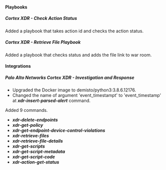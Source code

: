 #### Playbooks
##### Cortex XDR - Check Action Status 
Added a playbook that takes action id and checks the action status.
##### Cortex XDR - Retrieve File Playbook
Added a playbook that checks status and adds the file link to war room.

#### Integrations
##### Palo Alto Networks Cortex XDR - Investigation and Response
- Upgraded the Docker image to demisto/python3:3.8.6.12176.
- Changed the name of argument 'event_timestampt' to 'event_timestamp' at 
***xdr-insert-parsed-alert*** command.

Added 9 commands.
  - ***xdr-delete-endpoints***
  - ***xdr-get-policy***
  - ***xdr-get-endpoint-device-control-violations***
  - ***xdr-retrieve-files***
  - ***xdr-retrieve-file-details***
  - ***xdr-get-scripts***
  - ***xdr-get-script-metadata***
  - ***xdr-get-script-code***
  - ***xdr-action-get-status***